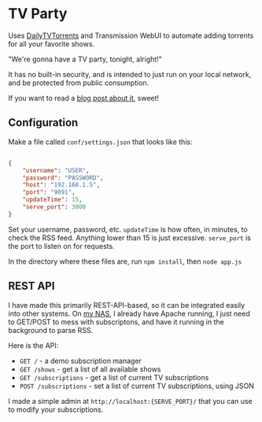 # TV Party

Uses [DailyTVTorrents](http://www.dailytvtorrents.org/) and Transmission WebUI to automate adding torrents for all your favorite shows.

"We're gonna have a TV party, tonight, alright!"

It has no built-in security, and is intended to just run on your local network, and be protected from public consumption.

If you want to read a [blog post about it](http://blog.jetboystudio.com/2013/04/15/automated_tv.html), sweet!

## Configuration

Make a file called `conf/settings.json` that looks like this:

```json

{
	"username": "USER",
	"password": "PASSWORD",
	"host": "192.168.1.5",
	"port": "9091",
	"updateTime": 15,
	"serve_port": 3000
}

```

Set your username, password, etc. `updateTime` is how often, in minutes, to check the RSS feed. Anything lower than 15 is just excessive. `serve_port` is the port to listen on for requests.

In the directory where these files are, run `npm install`, then `node app.js`


## REST API

I have made this primarily REST-API-based, so it can be integrated easily into other systems.  On [my NAS](http://blog.jetboystudio.com/2013/03/19/nas.html), I already have Apache running, I just need to GET/POST to mess with subscriptons, and have it running in the background to parse RSS.

Here is the API:

*  `GET /` - a demo subscription manager
*  `GET /shows` - get a list of all available shows
*  `GET /subscriptions` - get a list of current TV subscriptions
*  `POST /subscriptions` - set a list of current TV subscriptions, using JSON

I made a simple admin at `http://localhost:{SERVE_PORT}/` that you can use to modify your subscriptions.